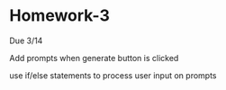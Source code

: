 # Homework-3
Due 3/14

Add prompts when generate button is clicked

use if/else statements to process user input on prompts